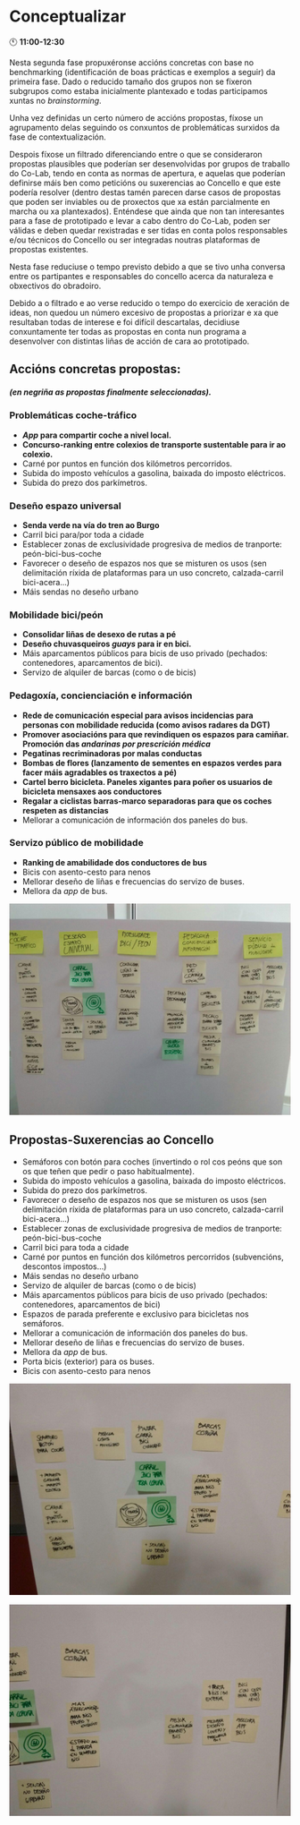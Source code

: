 # Conceptualizar

:clock11: **11:00-12:30**

Nesta segunda fase propuxéronse accións concretas con base no benchmarking (identificación de boas prácticas e exemplos a seguir) da primeira fase.
Dado o reducido tamaño dos grupos non se fixeron subgrupos como estaba inicialmente plantexado e todas participamos xuntas no *brainstorming*.

Unha vez definidas un certo número de accións propostas, fíxose un agrupamento delas seguindo os conxuntos de problemáticas surxidos da fase de contextualización.

Despois fíxose un filtrado diferenciando entre o que se consideraron propostas plausibles que poderían ser desenvolvidas por grupos de traballo do Co-Lab, tendo en conta as normas de apertura, e aquelas que poderían definirse máis ben como peticións ou suxerencias ao Concello e que este podería resolver (dentro destas tamén parecen darse casos de propostas que poden ser inviables ou de proxectos que xa están parcialmente en marcha ou xa plantexados). Enténdese que ainda que non tan interesantes para a fase de prototipado e levar a cabo dentro do Co-Lab, poden ser válidas e deben quedar rexistradas e ser tidas en conta polos responsables e/ou técnicos do Concello ou ser integradas noutras plataformas de propostas existentes.

Nesta fase reduciuse o tempo previsto debido a que se tivo unha conversa entre os partipantes e responsables do concello acerca da naturaleza e obxectivos do obradoiro.

Debido a o filtrado e ao verse reducido o tempo do exercicio de xeración de ideas, non quedou un número excesivo de propostas a priorizar e xa que resultaban todas de interese e foi difícil descartalas, decidiuse conxuntamente ter todas as propostas en conta nun programa a desenvolver con distintas liñas de acción de cara ao prototipado.


## Accións concretas propostas:

##### ***(en negriña as propostas finalmente seleccionadas).***

### Problemáticas coche-tráfico

- ***App* para compartir coche a nivel local.**
- **Concurso-ranking entre colexios de transporte sustentable para ir ao colexio.**
- Carné por puntos en función dos kilómetros percorridos.
- Subida do imposto vehículos a gasolina, baixada do imposto eléctricos.
- Subida do prezo dos parkímetros.

### Deseño espazo universal

- **Senda verde na vía do tren ao Burgo**
- Carril bici para/por toda a cidade
- Establecer zonas de exclusividade progresiva de medios de tranporte: peón-bici-bus-coche
- Favorecer o deseño de espazos nos que se misturen os usos (sen delimitación ríxida de plataformas para un uso concreto, calzada-carril bici-acera...)
- Máis sendas no deseño urbano

### Mobilidade bici/peón

- **Consolidar liñas de desexo de rutas a pé**
- **Deseño chuvasqueiros *guays* para ir en bici.**
- Máis aparcamentos públicos para bicis de uso privado (pechados: contenedores, aparcamentos de bici).
- Servizo de alquiler de barcas (como o de bicis)

### Pedagoxía, concienciación e información

- **Rede de comunicación especial para avisos incidencias para personas con mobilidade reducida (como avisos radares da DGT)**
- **Promover asociacións para que revindiquen os espazos para camiñar. Promoción das *andarinas por prescrición médica***
- **Pegatinas recriminadoras por malas conductas**
- **Bombas de flores (lanzamento de sementes en espazos verdes para facer máis agradables os traxectos a pé)**
- **Cartel berro bicicleta. Paneles xigantes para poñer os usuarios de bicicleta mensaxes aos conductores**
- **Regalar a ciclistas barras-marco separadoras para que os coches respeten as distancias**
- Mellorar a comunicación de información dos paneles do bus.

### Servizo público de mobilidade

- **Ranking de amabilidade dos conductores de bus**
- Bicis con asento-cesto para nenos
- Mellorar deseño de liñas e frecuencias do servizo de buses.
- Mellora da *app* de bus.

![F2-accions_propostas](imaxes/accions_propostas.jpg)

## Propostas-Suxerencias ao Concello

- Semáforos con botón para coches (invertindo o rol cos peóns que son os que teñen que pedir o paso habitualmente).
- Subida do imposto vehículos a gasolina, baixada do imposto eléctricos.
- Subida do prezo dos parkímetros.
- Favorecer o deseño de espazos nos que se misturen os usos (sen delimitación ríxida de plataformas para un uso concreto, calzada-carril bici-acera...)
- Establecer zonas de exclusividade progresiva de medios de tranporte: peón-bici-bus-coche
- Carril bici para toda a cidade
- Carné por puntos en función dos kilómetros percorridos (subvencións, descontos impostos...)
- Máis sendas no deseño urbano
- Servizo de alquiler de barcas (como o de bicis)
- Máis aparcamentos públicos para bicis de uso privado (pechados: contenedores, aparcamentos de bici)
- Espazos de parada preferente e exclusivo para bicicletas nos semáforos.
- Mellorar a comunicación de información dos paneles do bus.
- Mellorar deseño de liñas e frecuencias do servizo de buses.
- Mellora da *app* de bus.
- Porta bicis (exterior) para os buses.
- Bicis con asento-cesto para nenos


![F2-accions_propostas_concello_1](imaxes/accions-propostas-concello_1.jpg)

![F2-accions_propostas_concello_2](imaxes/accions-propostas-concello_2.jpg)
